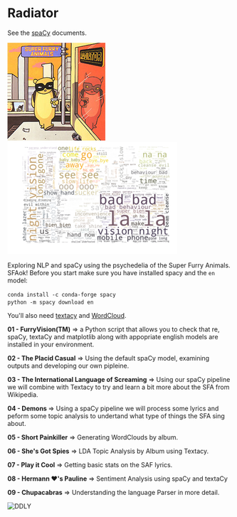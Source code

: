 # Radiator

See the [spaCy](https://spacy.io) documents.

![Radiator](/images/220px-Radiator-SFA.jpg) 
![Radiator](/images/SFAOK.png)
<br>

Exploring NLP and spaCy using the psychedelia of the Super Furry Animals. SFAok!
Before you start make sure you have installed spacy and the ```en``` model:

```conda install -c conda-forge spacy```
<br>
```python -m spacy download en```
<br>

You'll also need [textacy](https://chartbeat-labs.github.io/textacy/getting_started/quickstart.html) and [WordCloud](https://amueller.github.io/word_cloud/).

<b>01 - FurryVision(TM)</b> => a Python script that allows you to check that re, spaCy, textaCy and matplotlib along with appopriate english models are installed in your environment.

<b>02 - The Placid Casual</b> => Using the default spaCy model, examining outputs and developing our own pipleine.

<b>03 - The International Language of Screaming</b> => Using our spaCy pipeline we will combine with Textacy to try and learn a bit more about the SFA from Wikipedia.

<b>04 - Demons </b> => Using a spaCy pipeline we will process some lyrics and peform some topic analysis to undertand what type of things the SFA sing about.

<b>05 - Short Painkiller</b> => Generating WordClouds by album.

<b>06 - She's Got Spies</b> => LDA Topic Analysis by Album using Textacy.

<b>07 - Play it Cool</b> => Getting basic stats on the SAF lyrics.
  
<b>08 - Hermann ♥'s Pauline</b> => Sentiment Analysis using spaCy and textaCy

<b>09 - Chupacabras</b> => Understanding the language Parser in more detail. 

![DDLY](/images/album_wc/Guerilla.png)
